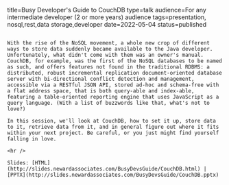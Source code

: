 title=Busy Developer's Guide   to CouchDB
type=talk
audience=For any intermediate developer (2 or more years) audience
tags=presentation, nosql,rest,data storage,developer
date=2022-05-04
status=published
~~~~~~

With the rise of the NoSQL movement, a whole new crop of different ways to store data suddenly became available to the Java developer. Unfortunately, what didn't come with them was an owner's manual. CouchDB, for example, was the first of the NoSQL databases to be named as such, and offers features not found in the traditional RDBMS: a distributed, robust incremental replication document-oriented database server with bi-directional conflict detection and management, accessible via a RESTful JSON API, stored ad-hoc and schema-free with a flat address space, that is both query-able and index-able, featuring a table-oriented reporting engine that uses JavaScript as a query language. (With a list of buzzwords like that, what's not to love?)

In this session, we'll look at CouchDB, how to set it up, store data to it, retrieve data from it, and in general figure out where it fits within your next project. Be careful, or you just might find yourself falling in love.
    
<hr />

Slides: [HTML](http://slides.newardassociates.com/BusyDevsGuide/CouchDB.html) | [PPTX](http://slides.newardassociates.com/BusyDevsGuide/CouchDB.pptx)

